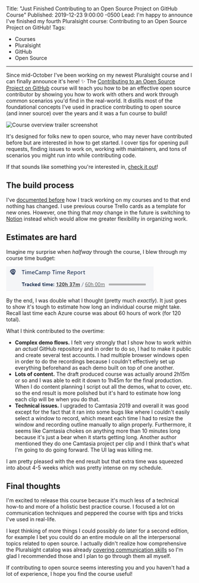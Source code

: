 Title: "Just Finished Contributing to an Open Source Project on GitHub Course"
Published: 2019-12-23 9:00:00 -0500
Lead: I'm happy to announce I've finished my fourth Pluralsight course: Contributing to an Open Source Project on GitHub!
Tags:
- Courses
- Pluralsight
- GitHub
- Open Source
---

Since mid-October I've been working on my newest Pluralsight course and I can finally announce it's here! ✨ The [Contributing to an Open Source Project on GitHub](http://bit.ly/PSContributingToOpenSource) course will teach you how to be an effective open source contributor by showing you how to work with others and work through common scenarios you'd find in the real-world. It distills most of the foundational concepts I've used in practice contributing to open source (and inner source) over the years and it was a fun course to build!

![Course overview trailer screenshot](tbd)

It's designed for folks new to open source, who may never have contributed before but are interested in how to get started. I cover tips for opening pull requests, finding issues to work on, working with maintainers, and tons of scenarios you might run into while contributing code. 

If that sounds like something you're interested in, [check it out](http://bit.ly/PSContributingToOpenSource)!

## The build process

I've [documented before](https://kamranicus.com/posts/2018-10-18-new-azure-pluralsight-courses) how I track working on my courses and to that end nothing has changed. I use previous course Trello cards as a template for new ones. However, one thing that _may_ change in the future is switching to [Notion](http://notionhq.com) instead which would allow me greater flexibility in organizing work.

## Estimates are hard

Imagine my surprise when _halfway_ through the course, I blew through my course time budget:

![Total time was double than what I thought](images/2019-12-course-time-exceeded.png)

By the end, I was double what I thought (pretty much _exactly_). It just goes to show it's tough to estimate how long an individual course might take. Recall last time each Azure course was about 60 hours of work (for 120 total).

What I think contributed to the overtime:

- **Complex demo flows.** I felt very strongly that I show how to work within an _actual_ GitHub repository and in order to do so, I had to make it public and create several test accounts. I had multiple browser windows open in order to do the recordings because I couldn't effectively set up everything beforehand as each demo built on top of one another.
- **Lots of content.** The draft produced course was actually around 2h15m or so and I was able to edit it down to 1h45m for the final production. When I do content planning I script out all the demos, what to cover, etc. so the end result is more polished but it's hard to estimate how long each clip will be when you do that.
- **Technical issues.** I upgraded to Camtasia 2019 and overall it was good except for the fact that it ran into some bugs like where I couldn't easily select a window to record, which meant each time I had to resize the window and recording outline manually to align properly. Furthermore, it seems like Camtasia chokes on anything more than 10 minutes long because it's just a bear when it starts getting long. Another author mentioned they do one Camtasia project per clip and I think that's what I'm going to do going forward. The UI lag was killing me.

I am pretty pleased with the end result but that extra time was squeezed into about 4-5 weeks which was pretty intense on my schedule.

## Final thoughts

I'm excited to release this course because it's much less of a technical how-to and more of a holistic best practice course. I focused a lot on communication techniques and peppered the course with tips and tricks I've used in real-life. 

I kept thinking of more things I could possibly do later for a second edition, for example I bet you could do an entire module on all the interpersonal topics related to open source. I actually didn't realize how comprehensive the Pluralsight catalog was already [covering communication skills](https://pluralsight.pxf.io/6LdEG) so I'm glad I recommended those and I plan to go through them all myself.

If contributing to open source seems interesting you and you haven't had a lot of experience, I hope you find the course useful!